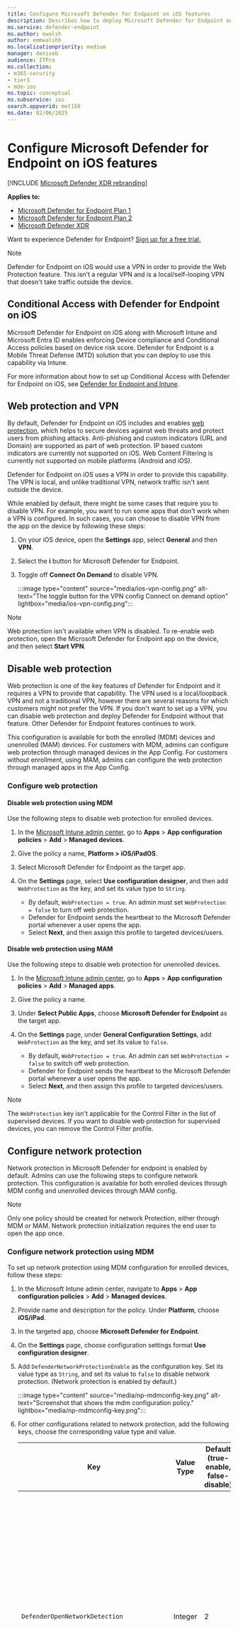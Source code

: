 ```yaml
---
title: Configure Microsoft Defender for Endpoint on iOS features
description: Describes how to deploy Microsoft Defender for Endpoint on iOS features.
ms.service: defender-endpoint
ms.author: ewalsh
author: emmwalshh
ms.localizationpriority: medium
manager: deniseb
audience: ITPro
ms.collection: 
- m365-security
- tier3
- mde-ios
ms.topic: conceptual
ms.subservice: ios
search.appverid: met150
ms.date: 02/06/2025
---
```


# Configure Microsoft Defender for Endpoint on iOS features

[!INCLUDE [Microsoft Defender XDR rebranding](../includes/microsoft-defender.md)]

**Applies to:**

- [Microsoft Defender for Endpoint Plan 1](microsoft-defender-endpoint.md)
- [Microsoft Defender for Endpoint Plan 2](microsoft-defender-endpoint.md)
- [Microsoft Defender XDR](/defender-xdr)

Want to experience Defender for Endpoint? [Sign up for a free trial.](https://signup.microsoft.com/create-account/signup?products=7f379fee-c4f9-4278-b0a1-e4c8c2fcdf7e&ru=https://aka.ms/MDEp2OpenTrial?ocid=docs-wdatp-exposedapis-abovefoldlink)

> [!NOTE]
> Defender for Endpoint on iOS would use a VPN in order to provide the Web Protection feature. This isn't a regular VPN and is a local/self-looping VPN that doesn't take traffic outside the device.

## Conditional Access with Defender for Endpoint on iOS

Microsoft Defender for Endpoint on iOS along with Microsoft Intune and Microsoft Entra ID enables enforcing Device compliance and Conditional Access policies based on device risk score. Defender for Endpoint is a Mobile Threat Defense (MTD) solution that you can deploy to use this capability via Intune.

For more information about how to set up Conditional Access with Defender for Endpoint on iOS, see [Defender for Endpoint and Intune](/mem/intune/protect/advanced-threat-protection).

## Web protection and VPN

By default, Defender for Endpoint on iOS includes and enables [web protection](web-protection-overview.md), which helps to secure devices against web threats and protect users from phishing attacks. Anti-phishing and custom indicators (URL and Domain) are supported as part of web protection. IP based custom indicators are currently not supported on iOS. Web Content Filtering is currently not supported on mobile platforms (Android and iOS).

Defender for Endpoint on iOS uses a VPN in order to provide this capability. The VPN is local, and unlike traditional VPN, network traffic isn't sent outside the device.

While enabled by default, there might be some cases that require you to disable VPN. For example, you want to run some apps that don't work when a VPN is configured. In such cases, you can choose to disable VPN from the app on the device by following these steps:

1. On your iOS device, open the **Settings** app, select **General** and then **VPN**.

2. Select the **i** button for Microsoft Defender for Endpoint.

3. Toggle off **Connect On Demand** to disable VPN.

   :::image type="content" source="media/ios-vpn-config.png" alt-text="The toggle button for the VPN config Connect on demand option" lightbox="media/ios-vpn-config.png":::

> [!NOTE]
> Web protection isn't available when VPN is disabled. To re-enable web protection, open the Microsoft Defender for Endpoint app on the device, and then select **Start VPN**.

## Disable web protection

Web protection is one of the key features of Defender for Endpoint and it requires a VPN to provide that capability. The VPN used is a local/loopback VPN and not a traditional VPN, however there are several reasons for which customers might not prefer the VPN. If you don't want to set up a VPN, you can disable web protection and deploy Defender for Endpoint without that feature. Other Defender for Endpoint features continues to work.

This configuration is available for both the enrolled (MDM) devices and unenrolled (MAM) devices. For customers with MDM, admins can configure web protection through managed devices in the App Config. For customers without enrollment, using MAM, admins can configure the web protection through managed apps in the App Config.

### Configure web protection

#### Disable web protection using MDM

Use the following steps to disable web protection for enrolled devices.

1. In the [Microsoft Intune admin center](https://go.microsoft.com/fwlink/?linkid=2109431), go to **Apps** \> **App configuration policies** \> **Add** \> **Managed devices**.
   
2. Give the policy a name, **Platform \> iOS/iPadOS**.

3. Select Microsoft Defender for Endpoint as the target app.

4. On the **Settings** page, select **Use configuration designer**, and then add `WebProtection` as the key, and set its value type to `String`.

   - By default, `WebProtection = true`. An admin must set `WebProtection = false` to turn off web protection.
   - Defender for Endpoint sends the heartbeat to the Microsoft Defender portal whenever a user opens the app.
   - Select **Next**, and then assign this profile to targeted devices/users.

#### Disable web protection using MAM

Use the following steps to disable web protection for unenrolled devices.

1. In the [Microsoft Intune admin center](https://go.microsoft.com/fwlink/?linkid=2109431), go to **Apps** \> **App configuration policies** \> **Add** \> **Managed apps**.

2. Give the policy a name.

3. Under **Select Public Apps**, choose **Microsoft Defender for Endpoint** as the target app.

4. On the **Settings** page, under **General Configuration Settings**, add `WebProtection` as the key, and set its value to `false`.

   - By default, `WebProtection = true`. An admin can set `WebProtection = false` to switch off web protection.
   - Defender for Endpoint sends the heartbeat to the Microsoft Defender portal whenever a user opens the app.
   - Select **Next**, and then assign this profile to targeted devices/users.

> [!NOTE]
> The `WebProtection` key isn't applicable for the Control Filter in the list of supervised devices. If you want to disable web protection for supervised devices, you can remove the Control Filter profile.

## Configure network protection

Network protection in Microsoft Defender for endpoint is enabled by default. Admins can use the following steps to configure network protection. This configuration is available for both enrolled devices through MDM config and unenrolled devices through MAM config.

> [!NOTE]
> Only one policy should be created for network Protection, either through MDM or MAM. Network protection initialization requires the end user to open the app once.

### Configure network protection using MDM

To set up network protection using MDM configuration for enrolled devices, follow these steps:

1. In the Microsoft Intune admin center, navigate to **Apps** \> **App configuration policies** \> **Add** \> **Managed devices**.

2. Provide name and description for the policy. Under **Platform**, choose **iOS/iPad**.

3. In the targeted app, choose **Microsoft Defender for Endpoint**.

4. On the **Settings** page, choose configuration settings format **Use configuration designer**.

5. Add `DefenderNetworkProtectionEnable` as the configuration key. Set its value type as `String`, and set its value to `false` to disable network protection. (Network protection is enabled by default.)

   :::image type="content" source="media/np-mdmconfig-key.png" alt-text="Screenshot that shows the mdm configuration policy." lightbox="media/np-mdmconfig-key.png":::

6. For other configurations related to network protection, add the following keys, choose the corresponding value type and value.

   | Key | Value Type | Default (true-enable, false-disable) | Description |
   | --- | --- | --- | --- |
   | `DefenderOpenNetworkDetection` | Integer | 2 | 1 - Audit, 0 - Disable, 2 - Enable (default). This setting is managed by an IT Admin to audit, disable, or enable open network detection, respectively. In audit mode, alerts are sent only to the Microsoft Defender portal with no end-user experience. For end-user experience, set it to `Enable`.|
   | `DefenderEndUserTrustFlowEnable` | String | false | true - enable, false - disable; This setting is used by IT admins to enable or disable the end user in-app experience to trust and untrust the unsecure and suspicious networks. |
   | `DefenderNetworkProtectionAutoRemediation` | String | true | true - enable, false - disable; This setting is used by the IT admin to enable or disable the remediation alerts that are sent when a user performs remediation activities like switching to safer WIFI access points.|
   | `DefenderNetworkProtectionPrivacy` | String | true | true - enable, false - disable; This setting is managed by IT admin to enable or disable privacy in network protection. If privacy is disabled, then user consent to share the malicious wifi is shown. If privacy is enabled, then no user consent is shown and no app data is collected. |
   
7. In the **Assignments** section, an admin can choose groups of users to include and exclude from the policy.

8. Review and create the configuration policy.

### Configure network protection using MAM

Use the following procedure to set up MAM config for unenrolled devices for network protection (Authenticator device registration is required for MAM configuration) in iOS devices. 

1. In the Microsoft Intune admin center, navigate to **Apps** \> **App configuration policies** \> **Add** \> **Managed apps** \> **Create a new App configuration policy**.

   :::image type="content" source="media/addiosconfig.png" alt-text="Add configuration policy." lightbox="media/addiosconfig.png":::

2. Provide a name and description to uniquely identify the policy. Then select **Select Public apps**, and choose **Microsoft Defender for Platform iOS/iPadOS**.

   :::image type="content" source="media/nameiosconfig.png" alt-text="Name the configuration." lightbox="media/nameiosconfig.png":::

3. On the **Settings** page, add **DefenderNetworkProtectionEnable** as the key and the value as `false` to disable network protection. (Network protection is enabled by default.)

   :::image type="content" source="media/addiosconfigvalue.png" alt-text="Add configuration value." lightbox="media/addiosconfigvalue.png":::

4. For other configurations related to network protection, add the following keys and appropriate corresponding value.

   |Key| Default (true - enable, false - disable)|Description|
   |---|---|---|
   |`DefenderOpenNetworkDetection`|2| 1 - Audit, 0 - Disable, 2 - Enable (default). This setting is managed by an IT admin to enable, audit, or disable open network detection. In Audit mode, alerts are sent only to the ATP portal with no user side experience. For user experience, set the config to "Enable" mode.|
   |`DefenderEndUserTrustFlowEnable`| false | true - enable, false - disable; This setting is used by IT admins to enable or disable the end user in-app experience to trust and untrust the unsecure and suspicious networks.|
   |`DefenderNetworkProtectionAutoRemediation`| true |true - enable, false - disable; This setting is used by the IT admin to enable or disable the remediation alerts that are sent when a user performs remediation activities like switching to safer WIFI access points.|
   |`DefenderNetworkProtectionPrivacy`| true |true - enable, false - disable; This setting is managed by IT admin to enable or disable privacy in network protection. If privacy is disabled, then user consent to share the malicious wifi is shown. If privacy is enabled, then no user consent is shown and no app data is collected. |
   
5. In the **Assignments** section, an admin can choose groups of users to include and exclude from the policy.

   :::image type="content" source="media/assigniosconfig.png" alt-text="Assign configuration." lightbox="media/assigniosconfig.png":::

6. Review and create the configuration policy.

> [!NOTE]
> **Open Wi-Fi Network Alert:**
> An alert is generated whenever a user connects to an open Wi-Fi network. If the user reconnects to the same network within a seven-day period, no new alert is generated. However, connecting to a different open Wi-Fi network results in an immediate alert.

## Coexistence of multiple VPN profiles

Apple iOS doesn't support multiple device-wide VPNs to be active simultaneously. While multiple VPN profiles can exist on the device, only one VPN can be active at a time.

## Configure Microsoft Defender for Endpoint risk signal in app protection policy (MAM)

Microsoft Defender for Endpoint on iOS enables the App Protection Policy scenario. End-users can install the latest version of the app directly from the Apple app store. Ensure the device is registered to Authenticator with the same account being used to onboard in Defender for successful MAM registration.

Microsoft Defender for Endpoint can be configured to send threat signals to be used in App Protection Policies (APP, also known as MAM) on iOS/iPadOS. With this capability, you can use Microsoft Defender for Endpoint to protect access to corporate data from unenrolled devices as well.

Follow the steps in the following link to set up app protection policies with Microsoft Defender for Endpoint [Configure Defender risk signals in app protection policy (MAM)](ios-install-unmanaged.md)

For more information on MAM or app protection policy, see [iOS app protection policy settings](/mem/intune/apps/app-protection-policy-settings-ios).

## Privacy controls

Microsoft Defender for Endpoint on iOS enables privacy controls for both admins and end users. This includes the controls for enrolled (MDM) and unenrolled (MAM) devices.

If you're using MDM, your admins can configure privacy controls through **Managed devices** in the App Config. If you're using MAM without enrollment, your admins can configure privacy controls through **Managed apps** in the App Config. End users also can configure privacy settings in Microsoft Defender app settings.

### Configure privacy in phish alert report

Customers can now enable privacy control for the phish report sent by Microsoft Defender for Endpoint on iOS so that the domain name isn't included as part of a phish alert whenever a phish website is detected and blocked by Microsoft Defender for Endpoint.

#### Configure privacy controls in MDM

Use the following steps to enable privacy and not collect the domain name as part of the phish alert report for enrolled devices.

1. In the [Microsoft Intune admin center](https://go.microsoft.com/fwlink/?linkid=2109431), go to **Apps** \> **App configuration policies** \> **Add** \> **Managed devices**.

2. Give the policy a name, **Platform \> iOS/iPadOS**, select the profile type.

3. Select **Microsoft Defender for Endpoint** as the target app.

4. On the **Settings** page, select **Use configuration designer** and add `DefenderExcludeURLInReport` as the key, and set its value type to **Boolean**.

   - To enable privacy and not collect the domain name, enter the value as `true` and assign this policy to users. By default, this value is set to `false`.
   - For users with key set as `true`, the phish alert doesn't contain the domain name information whenever a malicious site is detected and blocked by Defender for Endpoint.

5. Select **Next** and assign this profile to targeted devices/users.

#### Configure privacy controls in MAM

Use the following steps to enable privacy and not collect the domain name as part of the phish alert report for unenrolled devices.

1. In the [Microsoft Intune admin center](https://go.microsoft.com/fwlink/?linkid=2109431), go to **Apps** \> **App configuration policies** \> **Add** \> **Managed apps**.

2. Give the policy a name.

3. Under **Select Public Apps**, choose **Microsoft Defender for Endpoint** as the target app.

4. On the **Settings** page, under the **General Configuration Settings**, add `DefenderExcludeURLInReport` as the key, and set its value as `true`.

   - To enable privacy and not collect the domain name, enter the value as `true` and assign this policy to users. By default, this value is set to `false`.
   - For users with key set as `true`, the phish alert doesn't contain the domain name information whenever a malicious site is detected and blocked by Defender for Endpoint.

5. Select **Next** and assign this profile to targeted devices/users.

#### Configure end-user privacy controls in the Microsoft Defender app

These controls help the end user to configure the information shared to their organization.

For supervised devices, end-user controls aren't visible. Your admin decides and controls the settings. However, for unsupervised devices, the control is displayed under the **Settings \> Privacy**.

Users see a toggle for **Unsafe Site Info**. This toggle is only visible if admin has set `DefenderExcludeURLInReport = true`.

If enabled by an admin, users can specify whether to send unsafe site info to their organization. By default, it's set to `false`, which means unsafe site information isn't sent. If user toggles it to `true`, unsafe site details are sent.

Turning privacy controls on or off doesn't affect the device compliance check or conditional access.

> [!NOTE]
> On Supervised devices with the configuration profile, Microsoft Defender for Endpoint can access the entire URL and if it's found to be phishing, it's blocked.
> On an Unsupervised device, Microsoft Defender for Endpoint has access to only the domain name, and if the domain isn't a phishing URL, it won't be blocked.

## Optional permissions

Microsoft Defender for Endpoint on iOS enables optional permissions in the onboarding flow. Currently the permissions required by Defender for Endpoint are mandatory in the onboarding flow. With this feature, admins can deploy Defender for Endpoint on BYOD devices without enforcing the mandatory VPN permission during onboarding. End users can onboard the app without the mandatory permissions and can later review these permissions. This feature is currently present only for enrolled devices (MDM).

### Configure optional permissions using MDM

Admins can use the following steps to enable Optional VPN permission for enrolled devices.

1. In the [Microsoft Intune admin center](https://go.microsoft.com/fwlink/?linkid=2109431), go to **Apps** \> **App configuration policies** \> **Add** \> **Managed devices**.

2. Give the policy a name, select **Platform \> iOS/iPadOS**.

3. Select **Microsoft Defender for Endpoint** as the target app.

4. On the **Settings** page, select **Use configuration designer** and add `DefenderOptionalVPN` as the key, and set its value type as `Boolean`.

   - To enable optional VPN permission, enter value as `true` and assign this policy to users. By default, this value is set to `false`.
   - For users with key set as `true`, the users are able to onboard the app without giving the VPN permission.

5. Select **Next** and assign this profile to targeted devices/users.

### Configure optional permissions as an end user

End users install and open the Microsoft Defender app to start onboarding.

- If an admin has set up optional permissions, then the user can Skip VPN permission and complete onboarding.
- Even if the user has skipped VPN, the device is able to onboard, and a heartbeat is sent.
- If VPN is disabled, web protection isn't active.
- Later, the user can enable web protection from within the app, which installs the VPN configuration on the device.

> [!NOTE]
> Optional Permission is different from Disable Web Protection. Optional VPN Permission only helps to skip the permission during onboarding but it's available for the end user to later review and enable it. While Disable Web Protection allows users to onboard the Defender for Endpoint app without the Web Protection. It can't be enabled later.

## Jailbreak detection

Microsoft Defender for Endpoint has the capability of detecting unmanaged and managed devices that are jailbroken. These jailbreak checks are done periodically. If a device is detected as jailbroken, these events occur:

- A high-risk alert is reported to the Microsoft Defender portal. If device Compliance and Conditional Access are set up based on device risk score, then the device is blocked from accessing corporate data.
- User data on app is cleared. When user opens the app after jailbreaking, the VPN profile (only Defender for Endpoint loopback VPN Profile) also is deleted, and no web protection is offered. VPN profiles delivered by Intune aren't removed.

### Configure compliance policy against jailbroken devices

To protect corporate data from being accessed on jailbroken iOS devices, we recommend that you set up the following compliance policy on Intune.

> [!NOTE]
> Jailbreak detection is a capability provided by Microsoft Defender for Endpoint on iOS. However, we recommend that you set up this policy as an extra layer of defense against jailbreak scenarios.

Follow the steps below to create a compliance policy against jailbroken devices.

1. In the [Microsoft Intune admin center](https://go.microsoft.com/fwlink/?linkid=2109431), go to **Devices** \> **Compliance policies** \> **Create Policy**. Select "iOS/iPadOS" as platform and select **Create**.

   :::image type="content" source="media/ios-jb-policy.png" alt-text="The Create Policy tab" lightbox="media/ios-jb-policy.png":::

2. Specify a name of the policy, such as *Compliance Policy for Jailbreak*.

3. In the compliance settings page, select to expand **Device Health** section and select `Block` in the **Jailbroken devices** field.

   :::image type="content" source="media/ios-jb-settings.png" alt-text="The Compliance settings tab" lightbox="media/ios-jb-settings.png":::

4. In the **Actions for noncompliance** section, select the actions as per your requirements, and then select **Next**.

   :::image type="content" source="media/ios-jb-actions.png" alt-text="The Actions for noncompliance tab" lightbox="media/ios-jb-actions.png":::

5. In the **Assignments** section, select the user groups that you want to include for this policy and then select **Next**.

6. In the **Review + Create** section, verify that all the information entered is correct and then select **Create**.

## Configure custom indicators

Defender for Endpoint on iOS enables admins to configure custom indicators on iOS devices as well. For more information on how to configure custom indicators, see [Overview of indicators](indicators-overview.md).

> [!NOTE]
> Defender for Endpoint on iOS supports creating custom indicators only for URLs and domains. IP based custom indicators aren't supported on iOS. 
> 
> IP `245.245.0.1` is an internal Defender IP and should not be included in custom indicators by customers to avoid any functionality issues.
> 
> For iOS, no alerts are generated in the Microsoft Defender portal when the URL or domain set in the indicator is accessed.

## Configure vulnerability assessment of apps

Reducing cyber risk requires comprehensive risk-based vulnerability management to identify, assess, remediate, and track all your biggest vulnerabilities across your most critical assets, all in a single solution. Visit this [page](/defender-vulnerability-management/defender-vulnerability-management) to learn more about Microsoft Defender Vulnerability Management in Microsoft Defender for Endpoint.

Defender for Endpoint on iOS supports vulnerability assessments of OS and apps. Vulnerability assessment of iOS versions is available for both enrolled (MDM) and unenrolled (MAM) devices. Vulnerability assessment of apps is only for enrolled (MDM) devices. Admins can use the following steps to configure the vulnerability assessment of apps.

### On a supervised device

1. Ensure the device is configured in the [Supervised mode](ios-install.md#complete-deployment-for-supervised-devices).

2. To enable the feature in the [Microsoft Intune admin center](https://go.microsoft.com/fwlink/?linkid=2109431), go to **Endpoint Security** \> **Microsoft Defender for Endpoint** \> **Enable App sync for iOS/iPadOS devices**.

     :::image type="content" source="media/tvm-app-sync-toggle.png" alt-text="App sync toggleSup" lightbox="media/tvm-app-sync-toggle.png":::

> [!NOTE]
> To get the list of all the apps including unmanaged apps, the admin has to enable **Send full application inventory data on personally owned iOS/iPadOS devices** setting in the Intune Admin Portal for the supervised devices marked as "Personal".
> For the supervised devices marked as "Corporate" in the Intune Admin Portal, the admin need not enable **Send full application inventory data on personally owned iOS/iPadOS devices**.

### On an unsupervised device

1. To enable the feature in the [Microsoft Intune admin center](https://go.microsoft.com/fwlink/?linkid=2109431), go to **Endpoint Security** \> **Microsoft Defender for Endpoint** \> **Enable App sync for iOS/iPadOS devices**.

   :::image type="content" source="media/tvm-app-sync-toggle.png" alt-text="App sync toggle" lightbox="media/tvm-app-sync-toggle.png":::

2. To get the list of all the apps including unmanaged apps, enable the toggle **Send full application inventory data on personally owned iOS/iPadOS devices**.

    :::image type="content" source="media/tvm-full-app-data.png" alt-text="Full App Data" lightbox="media/tvm-full-app-data.png":::

3. Use the following steps to configure the privacy setting.

   1. Go to **Apps** \> **App configuration policies** \> **Add** \> **Managed devices**.
   
   2. Give the policy a name, **Platform** \> **iOS/iPadOS**.

   3. Select **Microsoft Defender for Endpoint** as the target app.

   4. On the **Settings** page, select Use configuration designer and add `DefenderTVMPrivacyMode` as the key. Set its value type as `String`.

      - To disable privacy and collect the list of apps installed, specify the value as `False`, and then assign this policy to users. 
      - By default, this value is set to `True` for unsupervised devices.
      - For users with key set as `False`, Defender for Endpoint sends the list of apps installed on the device for vulnerability assessment.
   
   5. Select **Next** and assign this profile to targeted devices/users.
   
   6. Turning privacy controls on or off doesn't impact the device compliance check or conditional access.

4. Once the config is applied, end users must open the app to approve the privacy setting.

   - The privacy approval screen appears only for unsupervised devices.
   - Only if end-user approves the privacy, the app information is sent to the Defender for Endpoint console.

   :::image type="content" source="media/tvm-user-privacy2.png" alt-text="Screenshot of the end user privacy screen." lightbox="media/tvm-user-privacy2.png":::

Once the client versions are deployed to target iOS devices, processing starts. Vulnerabilities found on those devices start showing up in the Defender Vulnerability Management dashboard. The processing might take few hours (max 24 hours) to complete. This time frame is especially true for the entire list of apps to show up in the software inventory.

> [!NOTE]
> If you're using SSL inspection solution within your iOS device, add the domain names `securitycenter.windows.com` (in commercial environments) and `securitycenter.windows.us` (in GCC environments) for threat and vulnerability management features to work.

## Disable sign out

Defender for Endpoint on iOS supports deployment without sign out button in the app to prevent users from signing out of the Defender app. This is important to prevent users from tampering the device. 

This configuration is available for both the enrolled (MDM) devices and unenrolled (MAM) devices. Admins can use the following steps to configure the Disable sign out

### Configure disable sign out using MDM

**For enrolled devices (MDM)**

1. In the Microsoft Intune admin center, go to **Apps** \> **App configuration policies** \> **Add** \> **Managed devices**.

2. Give the policy a name, and then select **Platform** \> **iOS/iPadOS**.

3. Select `Microsoft Defender for Endpoint` as the target app. 

4. On the **Settings** page, select **Use configuration designer**, and add `DisableSignOut` as the key. Set its value type as `String`.

   - By default, `DisableSignOut = false`.
   - An admin can set `DisableSignOut = true` to disable the sign out button in the app. Users don't see the sign out button once the policy is pushed.

5. Select **Next**, and then assign this policy to targeted devices/users.

### Configure disable sign out using MAM

**For unenrolled devices (MAM)**

1. In the Microsoft Intune admin center, navigate to **Apps** > **App configuration policies** > **Add** > **Managed apps**.

2. Give the policy a name.

3. Under **Select Public Apps**, select `Microsoft Defender for Endpoint` as the target app.

4. On the **Settings** page, add `DisableSignOut` as the key, and set its value as `true`.

   - By default, `DisableSignOut = false`.
   - An admin can set `DisableSignOut = true` to disable the sign out button in the app. Users don't see the sign out button once the policy is pushed.

5. Select **Next**, and then assign this policy to targeted devices/users.

## Device tagging

Defender for Endpoint on iOS enables bulk tagging the mobile devices during onboarding by allowing the admins to set up tags via Intune. Admin can configure the device tags through Intune via configuration policies and push them to user's devices. Once the User installs and activates Defender, the client app passes the device tags to the Microsoft Defender portal. The Device tags appear against the devices in the Device Inventory. 

This configuration is available for both the enrolled (MDM) devices and unenrolled (MAM) devices. Admins can use the following steps to configure the Device tags.

### Configure device tags using MDM

**For enrolled devices (MDM)**

1. In the Microsoft Intune admin center, go to **Apps** \> **App configuration policies** \> **Add** \> **Managed devices**.

2. Give the policy a name, and then select **Platform** \> **iOS/iPadOS**.

3. Select `Microsoft Defender for Endpoint` as the target app. 

4. On the **Settings** page, select **Use configuration designer**, and add `DefenderDeviceTag` as the key. Set its value type as `String`.

   - An admin can assign a new tag by adding the key `DefenderDeviceTag` and setting a value for the device tag.
   - An admin can edit an existing tag by modifying the value of the key `DefenderDeviceTag`.
   - An admin can delete an existing tag by removing the key `DefenderDeviceTag`.

5. Select **Next**, and then assign this policy to targeted devices/users.

### Configure device tags using MAM

**For unenrolled devices (MAM)**

1. In the Microsoft Intune admin center, go to **Apps** > **App configuration policies** > **Add** > **Managed apps**.

2. Give the policy a name.

3. Under the **Select Public Apps**, choose `Microsoft Defender for Endpoint` as the target app.

4. On the **Settings** page, add `DefenderDeviceTag` as the key (under **General Configuration Settings**).

   - An admin can assign a new tag by adding the key `DefenderDeviceTag` and setting a value for device tag.
   - An admin can edit an existing tag by modifying the value of the key `DefenderDeviceTag`.
   - An admin can delete an existing tag by removing the key `DefenderDeviceTag`.

5. Select **Next**, and then assign this policy to targeted devices/users.

> [!NOTE] 
> The Microsoft Defender app must be opened for tags to be synced with Intune and passed to the Microsoft Defender portal. It might take up to 18 hours for tags to reflect in the portal.

## Suppress OS update notifications

A configuration is available for customers to suppress OS update notification in Defender for Endpoint on iOS. Once the config key is set in the Intune App configuration policies, Defender for Endpoint won't send any notifications on the device for OS updates. However, when you open the Microsoft Defender app, the Device Health card is visible and show the state of your OS. 

This configuration is available for both the enrolled (MDM) devices and unenrolled (MAM) devices. Admins can use the following steps to suppress the OS update Notification.

### Configure OS update notifications using MDM

**For enrolled devices (MDM)**

1. In the Microsoft Intune admin center, go to **Apps** \> **App configuration policies** \> **Add** \> **Managed devices**.

2. Give the policy a name, select **Platform** \> **iOS/iPadOS**.

3. Select `Microsoft Defender for Endpoint` as the target app. 

4. On the **Settings** page, select **Use configuration designer**, and add `SuppressOSUpdateNotification` as the key. Set its value type as `String`.

   - By default, `SuppressOSUpdateNotification = false`.
   - An admin can set `SuppressOSUpdateNotification = true` to suppress the OS update notifications.
   - Select **Next** and assign this policy to targeted devices/users.

### Configure OS update notifications using MAM

**For unenrolled devices (MAM)**

1. In the Microsoft Intune admin center, navigate to **Apps** > **App configuration policies** > **Add** > **Managed apps**.

2. Give the policy a name.

3. Under the **Select Public Apps**, choose `Microsoft Defender for Endpoint` as the target app.

4. On the **Settings** page, add `SuppressOSUpdateNotification` as the key (under **General Configuration Settings**).

   - By default, `SuppressOSUpdateNotification = false`.
   - An admin can set `SuppressOSUpdateNotification = true` to suppress the OS update notifications.

5. Select **Next** and assign this policy to targeted devices/users.

## Configure the option to send in-app feedback

Customers now have the option to configure the ability to send feedback data to Microsoft within the Defender for Endpoint app. Feedback data helps Microsoft improve  products and troubleshoot issues.

> [!NOTE]
> For US Government cloud customers, feedback data collection is disabled by default.

Use the following steps to configure the option to send feedback data to Microsoft:

1. In the [Microsoft Intune admin center](https://go.microsoft.com/fwlink/?linkid=2109431), go to **Apps** \> **App configuration policies** \> **Add** \> **Managed devices**.

2. Give the policy a name, and select **Platform \> iOS/iPadOS** as the profile type.

3. Select `Microsoft Defender for Endpoint` as the target app.

4. On the **Settings** page, select **Use configuration designer** and add `DefenderFeedbackData` as the key, and set its value type as `Boolean`.

   - To remove the ability of end-users to provide feedback, set the value as `false` and assign this policy to users. By default, this value is set to `true`. For US Government customers, the default value is set to 'false'.
   - For users with key set as `true`, there's an option to send Feedback data to Microsoft within the app (**Menu** \> **Help & Feedback** \> **Send Feedback to Microsoft**).

5. Select **Next** and assign this profile to targeted devices/users.

## Report unsafe sites

Phishing websites impersonate trustworthy websites by obtaining your personal or financial information. Visit the [Provide feedback about network protection](https://www.microsoft.com/wdsi/filesubmission/exploitguard/networkprotection) page to report a website that could be a phishing site.

[!INCLUDE [Microsoft Defender for Endpoint Tech Community](../includes/defender-mde-techcommunity.md)]
